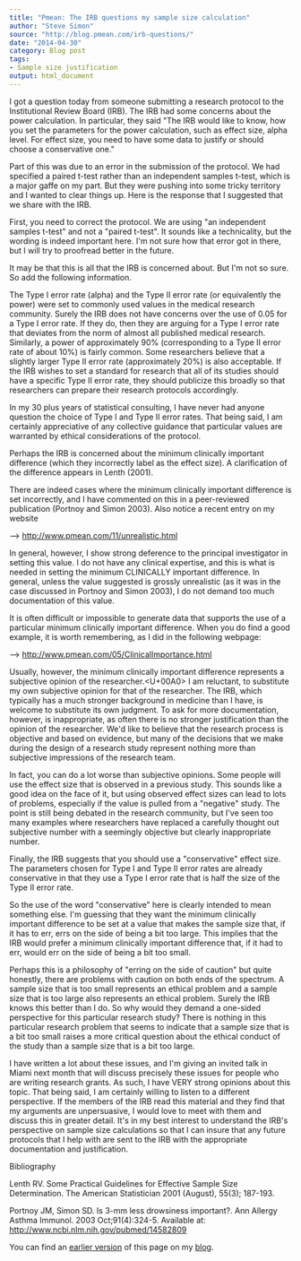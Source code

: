 ```yaml
---
title: "Pmean: The IRB questions my sample size calculation"
author: "Steve Simon"
source: "http://blog.pmean.com/irb-questions/"
date: "2014-04-30"
category: Blog post
tags:
- Sample size justification
output: html_document
---
```


I got a question today from someone submitting a research protocol to
the Institutional Review Board (IRB). The IRB had some concerns about
the power calculation. In particular, they said "The IRB would like to
know, how you set the parameters for the power calculation, such as
effect size, alpha level. For effect size, you need to have some data to
justify or should choose a conservative one."

Part of this was due to an error in the submission of the protocol. We
had specified a paired t-test rather than an independent samples t-test,
which is a major gaffe on my part. But they were pushing into some
tricky territory and I wanted to clear things up. Here is the response
that I suggested that we share with the IRB.

<!---More--->



First, you need to correct the protocol. We are using "an independent
samples t-test" and not a "paired t-test". It sounds like a
technicality, but the wording is indeed important here. I'm not sure how
that error got in there, but I will try to proofread better in the
future.

It may be that this is all that the IRB is concerned about. But I'm not
so sure. So add the following information.

The Type I error rate (alpha) and the Type II error rate (or
equivalently the power) were set to commonly used values in the medical
research community. Surely the IRB does not have concerns over the use
of 0.05 for a Type I error rate. If they do, then they are arguing for a
Type I error rate that deviates from the norm of almost all published
medical research. Similarly, a power of approximately 90% (corresponding
to a Type II error rate of about 10%) is fairly common. Some researchers
believe that a slightly larger Type II error rate (approximately 20%) is
also acceptable. If the IRB wishes to set a standard for research that
all of its studies should have a specific Type II error rate, they
should publicize this broadly so that researchers can prepare their
research protocols accordingly.

In my 30 plus years of statistical consulting, I have never had anyone
question the choice of Type I and Type II error rates. That being said,
I am certainly appreciative of any collective guidance that particular
values are warranted by ethical considerations of the protocol.

Perhaps the IRB is concerned about the minimum clinically important
difference (which they incorrectly label as the effect size). A
clarification of the difference appears in Lenth (2001).

There are indeed cases where the minimum clinically important difference
is set incorrectly, and I have commented on this in a peer-reviewed
publication (Portnoy and Simon 2003). Also notice a recent entry on my
website

--\> <http://www.pmean.com/11/unrealistic.html>

In general, however, I show strong deference to the principal
investigator in setting this value. I do not have any clinical
expertise, and this is what is needed in setting the minimum CLINICALLY
important difference. In general, unless the value suggested is grossly
unrealistic (as it was in the case discussed in Portnoy and Simon 2003),
I do not demand too much documentation of this value.

It is often difficult or impossible to generate data that supports the
use of a particular minimum clinically important difference. When you do
find a good example, it is worth remembering, as I did in the following
webpage:

--\> <http://www.pmean.com/05/ClinicalImportance.html>

Usually, however, the minimum clinically important difference represents
a subjective opinion of the researcher.<U+00A0> I am reluctant, to substitute
my own subjective opinion for that of the researcher. The IRB, which
typically has a much stronger background in medicine than I have, is
welcome to substitute its own judgment. To ask for more documentation,
however, is inappropriate, as often there is no stronger justification
than the opinion of the researcher. We'd like to believe that the
research process is objective and based on evidence, but many of the
decisions that we make during the design of a research study represent
nothing more than subjective impressions of the research team.

In fact, you can do a lot worse than subjective opinions. Some people
will use the effect size that is observed in a previous study. This
sounds like a good idea on the face of it, but using observed effect
sizes can lead to lots of problems, especially if the value is pulled
from a "negative" study. The point is still being debated in the
research community, but I've seen too many examples where researchers
have replaced a carefully thought out subjective number with a seemingly
objective but clearly inappropriate number.

Finally, the IRB suggests that you should use a "conservative" effect
size. The parameters chosen for Type I and Type II error rates are
already conservative in that they use a Type I error rate that is half
the size of the Type II error rate.

So the use of the word "conservative" here is clearly intended to mean
something else. I'm guessing that they want the minimum clinically
important difference to be set at a value that makes the sample size
that, if it has to err, errs on the side of being a bit too large. This
implies that the IRB would prefer a minimum clinically important
difference that, if it had to err, would err on the side of being a bit
too small.

Perhaps this is a philosophy of "erring on the side of caution" but
quite honestly, there are problems with caution on both ends of the
spectrum. A sample size that is too small represents an ethical problem
and a sample size that is too large also represents an ethical problem.
Surely the IRB knows this better than I do. So why would they demand a
one-sided perspective for this particular research study? There is
nothing in this particular research problem that seems to indicate that
a sample size that is a bit too small raises a more critical question
about the ethical conduct of the study than a sample size that is a bit
too large.

I have written a lot about these issues, and I'm giving an invited talk
in Miami next month that will discuss precisely these issues for people
who are writing research grants. As such, I have VERY strong opinions
about this topic. That being said, I am certainly willing to listen to a
different perspective. If the members of the IRB read this material and
they find that my arguments are unpersuasive, I would love to meet with
them and discuss this in greater detail. It's in my best interest to
understand the IRB's perspective on sample size calculations so that I
can insure that any future protocols that I help with are sent to the
IRB with the appropriate documentation and justification.

Bibliography

Lenth RV. Some Practical Guidelines for Effective Sample Size
Determination. The American Statistician 2001 (August), 55(3); 187-193.

Portnoy JM, Simon SD. Is 3-mm less drowsiness important?. Ann Allergy
Asthma Immunol. 2003 Oct;91(4):324-5. Available at:
<http://www.ncbi.nlm.nih.gov/pubmed/14582809>

You can find an [earlier version][sim1] of this page on my [blog][sim2].

[sim1]: http://blog.pmean.com/irb-questions/
[sim2]: http://blog.pmean.com